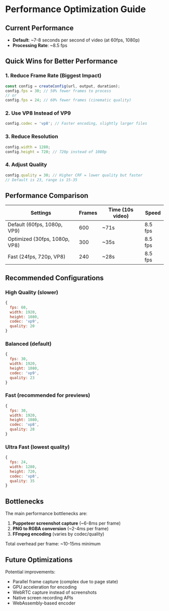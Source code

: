 # Performance Optimization Guide

## Current Performance
- **Default**: ~7-8 seconds per second of video (at 60fps, 1080p)
- **Processing Rate**: ~8.5 fps

## Quick Wins for Better Performance

### 1. **Reduce Frame Rate** (Biggest Impact)
```javascript
const config = createConfig(url, output, duration);
config.fps = 30; // 50% fewer frames to process
// or
config.fps = 24; // 60% fewer frames (cinematic quality)
```

### 2. **Use VP8 Instead of VP9**
```javascript
config.codec = 'vp8'; // Faster encoding, slightly larger files
```

### 3. **Reduce Resolution**
```javascript
config.width = 1280;
config.height = 720; // 720p instead of 1080p
```

### 4. **Adjust Quality**
```javascript
config.quality = 30; // Higher CRF = lower quality but faster
// Default is 23, range is 15-35
```

## Performance Comparison

| Settings | Frames | Time (10s video) | Speed |
|----------|--------|------------------|-------|
| Default (60fps, 1080p, VP9) | 600 | ~71s | 8.5 fps |
| Optimized (30fps, 1080p, VP8) | 300 | ~35s | 8.5 fps |
| Fast (24fps, 720p, VP8) | 240 | ~28s | 8.5 fps |

## Recommended Configurations

### High Quality (slower)
```javascript
{
  fps: 60,
  width: 1920,
  height: 1080,
  codec: 'vp9',
  quality: 20
}
```

### Balanced (default)
```javascript
{
  fps: 30,
  width: 1920,
  height: 1080,
  codec: 'vp9',
  quality: 23
}
```

### Fast (recommended for previews)
```javascript
{
  fps: 30,
  width: 1920,
  height: 1080,
  codec: 'vp8',
  quality: 28
}
```

### Ultra Fast (lowest quality)
```javascript
{
  fps: 24,
  width: 1280,
  height: 720,
  codec: 'vp8',
  quality: 35
}
```

## Bottlenecks

The main performance bottlenecks are:
1. **Puppeteer screenshot capture** (~6-8ms per frame)
2. **PNG to RGBA conversion** (~2-4ms per frame)
3. **FFmpeg encoding** (varies by codec/quality)

Total overhead per frame: ~10-15ms minimum

## Future Optimizations

Potential improvements:
- Parallel frame capture (complex due to page state)
- GPU acceleration for encoding
- WebRTC capture instead of screenshots
- Native screen recording APIs
- WebAssembly-based encoder